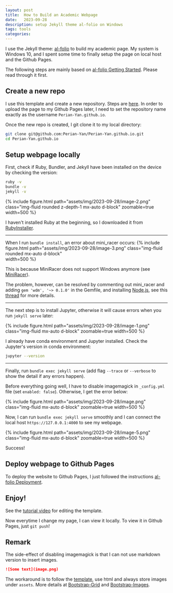 ```yaml
---
layout: post
title:  How to Build an Academic Webpage
date:   2023-09-28
description: setup Jekyll theme al-folio on Windows
tags: tools
categories: 
---
```

I use the Jekyll theme: [al-folio](https://github.com/alshedivat/al-folio) to build my academic page. My system is Windows 10, and I spent some time to finally setup the page on local host and the Github Pages. 

The following steps are mainly based on [al-folio Getting Started](https://github.com/alshedivat/al-folio#getting-started). Please read through it first.

## Create a new repo
I use this template and create a new repository. Steps are [here](https://docs.github.com/en/repositories/creating-and-managing-repositories/creating-a-repository-from-a-template#creating-a-repository-from-a-template). In order to upload the page to my Github Pages later, I need to set the repository name exactly as the username `Perian-Yan.github.io`.
            
Once the new repo is created, I git clone it to my local directory: 

```sh
git clone git@github.com:Perian-Yan/Perian-Yan.github.io.git
cd Perian-Yan.github.io
```

## Setup webpage locally
First, check if Ruby, Bundler, and Jekyll have been installed on the device by checking the version:
``` sh
ruby -v
bundle -v
jekyll -v
```

{% include figure.html
path="assets/img/2023-09-28/image-2.png" 
class="img-fluid rounded z-depth-1 mx-auto d-block" 
zoomable=true 
width=500 %}


I haven't installed Ruby at the beginning, so I downloaded it from [RubyInstaller](https://rubyinstaller.org/). 

---
When I run `bundle install`, an error about mini_racer occurs:
{% include figure.html
path="assets/img/2023-09-28/image-3.png" 
class="img-fluid rounded mx-auto d-block"  
width=500 %}

This is because MiniRacer does not support Windows anymore (see [MiniRacer](https://github.com/rubyjs/mini_racer#supported-ruby-versions--troubleshooting)).

The problem, however, can be resolved by commenting out mini_racer and adding `gem 'wdm', '~> 0.1.0'` in the Gemfile, and installing [Node.js](https://nodejs.org/en/download), see this [thread](https://github.com/alshedivat/al-folio/issues/691#issuecomment-1309072582) for more details.

---
The next step is to install Jupyter, otherwise it will cause errors when you run `jekyll serve` later:

{% include figure.html
path="assets/img/2023-09-28/image-1.png" 
class="img-fluid mx-auto d-block" 
zoomable=true 
width=500 %}

I already have conda environment and Jupyter installed. Check the Jupyter's version in conda environment: 

```sh
jupyter --version
```

---
Finally, run `bundle exec jekyll serve` (add flag `--trace` or `--verbose` to show the detail if any errors happen). 

Before everything going well, I have to disable imagemagick in `_config.yml` file (set `enabled: false`). Otherwise, I get the error below:

{% include figure.html
path="assets/img/2023-09-28/image.png" 
class="img-fluid mx-auto d-block" 
zoomable=true 
width=500 %}

Now, I can run `bundle exec jekyll serve` smoothly and I can connect the local host `https://127.0.0.1:4000` to see my webpage.

{% include figure.html
path="assets/img/2023-09-28/image-5.png" 
class="img-fluid mx-auto d-block" 
zoomable=true 
width=500 %}
<div class="caption">
    Success!
</div>


## Deploy webpage to Github Pages
To deploy the website to Github Pages, I just followed the instructions [al-folio Deployment](https://github.com/alshedivat/al-folio#deployment).

## Enjoy!
See the [tutorial video](https://www.youtube.com/watch?v=g6AJ9qPPoyc) for editing the template. 

Now everytime I change my page, I can view it locally. To view it in Github Pages, just `git push`!

## Remark
The side-effect of disabling imagemagick is that I can not use markdown version to insert images.

```md
![Some text](image.png)
```

The workaround is to follow the [template](https://alshedivat.github.io/al-folio/projects/1_project/), use html and always store images under `assets`. More details at [Bootstrap-Grid](https://getbootstrap.com/docs/5.3/layout/grid/) and [Bootstrap-Images](https://getbootstrap.com/docs/5.3/content/images/).
